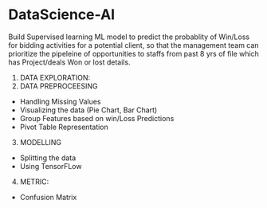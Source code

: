 # DataScience-AI
Build Supervised learning ML model to predict the probablity of Win/Loss for bidding activities for a potential client, so that the management team can prioritize the pipeleine of opportunities to staffs from past 8 yrs of file which has Project/deals Won or lost details.

1. DATA EXPLORATION:
2. DATA PREPROCEESING
  * Handling Missing Values
  * Visualizing the data (Pie Chart, Bar Chart)
  * Group Features based on win/Loss Predictions
  * Pivot Table Representation
 3. MODELLING
  * Splitting the data
  * Using TensorFLow
 4. METRIC:
   * Confusion Matrix
